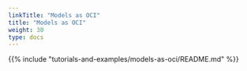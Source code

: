```yaml
---
linkTitle: "Models as OCI"
title: "Models as OCI"
weight: 30
type: docs
---
```

{{% include "tutorials-and-examples/models-as-oci/README.md" %}}
